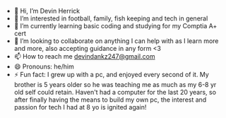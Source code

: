 - 👋 Hi, I’m Devin Herrick
- 👀 I’m interested in football, family, fish keeping and tech in general
- 🌱 I’m currently learning basic coding and studying for my Comptia A+ cert
- 💞️ I’m looking to collaborate on anything I can help with as I learn more and more, also accepting guidance in any form <3
- 📫 How to reach me devindankz247@gmail.com
- 😄 Pronouns: he/him
- ⚡ Fun fact: I grew up with a pc, and enjoyed every second of it. My brother is 5 years older so he was teaching me as much as my 6-8 yr old self could retain. Haven't had a computer for the last 20 years, so after finally having the means to build my own pc, the interest and passion for tech I had at 8 yo is ignited again!
<!---
devindankz24/devindankz24 is a ✨ special ✨ repository because its `README.md` (this file) appears on your GitHub profile.
You can click the Preview link to take a look at your changes.
--->
